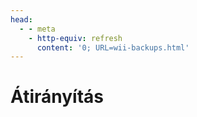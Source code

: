 ```yaml
---
head:
  - - meta
    - http-equiv: refresh
      content: '0; URL=wii-backups.html'
---
```


# Átirányítás
